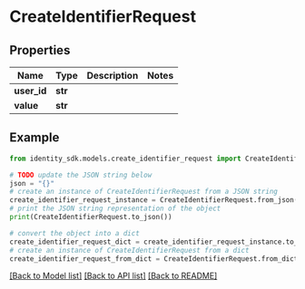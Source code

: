 # CreateIdentifierRequest


## Properties

Name | Type | Description | Notes
------------ | ------------- | ------------- | -------------
**user_id** | **str** |  | 
**value** | **str** |  | 

## Example

```python
from identity_sdk.models.create_identifier_request import CreateIdentifierRequest

# TODO update the JSON string below
json = "{}"
# create an instance of CreateIdentifierRequest from a JSON string
create_identifier_request_instance = CreateIdentifierRequest.from_json(json)
# print the JSON string representation of the object
print(CreateIdentifierRequest.to_json())

# convert the object into a dict
create_identifier_request_dict = create_identifier_request_instance.to_dict()
# create an instance of CreateIdentifierRequest from a dict
create_identifier_request_from_dict = CreateIdentifierRequest.from_dict(create_identifier_request_dict)
```
[[Back to Model list]](../README.md#documentation-for-models) [[Back to API list]](../README.md#documentation-for-api-endpoints) [[Back to README]](../README.md)



